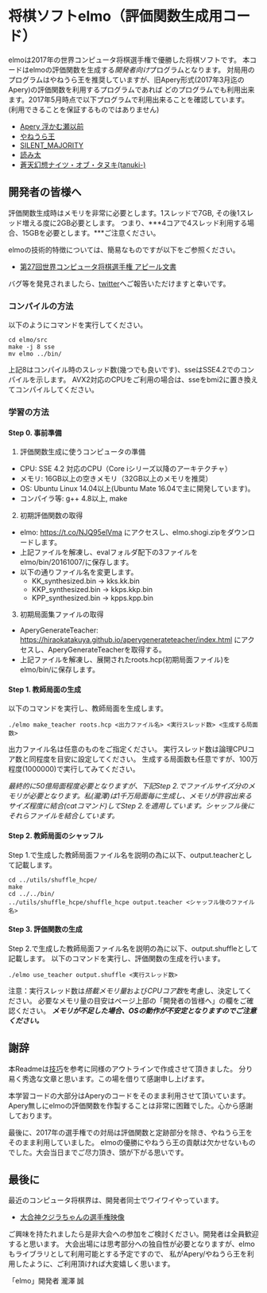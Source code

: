 # 将棋ソフトelmo（評価関数生成用コード）

elmoは2017年の世界コンピュータ将棋選手権で優勝した将棋ソフトです。
本コードはelmoの評価関数を生成する*開発者向け*プログラムとなります。
対局用のプログラムはやねうら王を推奨していますが、旧Apery形式(2017年3月迄のApery)の評価関数を利用するプログラムであれば
どのプログラムでも利用出来ます。2017年5月時点で以下プログラムで利用出来ることを確認しています。
(利用できることを保証するものではありません)
- [Apery 浮かむ瀬以前](https://github.com/HiraokaTakuya/apery/tree/8220c20fdcfd2c273b3a69c09e7daf80d9df2ddd)
- [やねうら王](https://github.com/yaneurao/YaneuraOu)
- [SILENT_MAJORITY](https://github.com/Jangja/silent_majority) 
- [読み太](https://github.com/TukamotoRyuzo/Yomita)
- [蒼天幻想ナイツ・オブ・タヌキ(tanuki-)](https://github.com/nodchip/hakubishin-)


## 開発者の皆様へ

評価関数生成時はメモリを非常に必要とします。1スレッドで7GB, その後1スレッド増える度に2GB必要とします。
つまり、***4コアで4スレッド利用する場合、15GBを必要とします。***ご注意ください。

elmoの技術的特徴については、簡易なものですが以下をご参照ください。
- [第27回世界コンピュータ将棋選手権 アピール文書](http://www2.computer-shogi.org/wcsc27/appeal/elmo/elmo_wcsc27_appeal_r2_0.txt)

バグ等を発見されましたら、[twitter](https://twitter.com/mktakizawa)へご報告いただけますと幸いです。

### コンパイルの方法

以下のようにコマンドを実行してください。

```
cd elmo/src
make -j 8 sse
mv elmo ../bin/
```
上記8はコンパイル時のスレッド数(幾つでも良いです)、sseはSSE4.2でのコンパイルを示します。
AVX2対応のCPUをご利用の場合は、sseをbmi2に置き換えてコンパイルしてください。

### 学習の方法

#### Step 0. 事前準備

1. 評価関数生成に使うコンピュータの準備
  - CPU: SSE 4.2 対応のCPU（Core iシリーズ以降のアーキテクチャ）
  - メモリ: 16GB以上の空きメモリ（32GB以上のメモリを推奨）
  - OS: Ubuntu Linux 14.04以上(Ubuntu Mate 16.04で主に開発しています)。
  - コンパイラ等: g++ 4.8以上, make
2. 初期評価関数の取得
  - elmo: https://t.co/NJQ95elVma にアクセスし、elmo.shogi.zipをダウンロードします。
  - 上記ファイルを解凍し、evalフォルダ配下の3ファイルをelmo/bin/20161007/に保存します。
  - 以下の通りファイル名を変更します。
    - KK_synthesized.bin → kks.kk.bin
    - KKP_synthesized.bin → kkps.kkp.bin
    - KPP_synthesized.bin → kpps.kpp.bin
3. 初期局面集ファイルの取得
  - AperyGenerateTeacher: https://hiraokatakuya.github.io/aperygenerateteacher/index.html にアクセスし、AperyGenerateTeacherを取得する。
  - 上記ファイルを解凍し、展開されたroots.hcp(初期局面ファイル)をelmo/bin/に保存します。

#### Step 1. 教師局面の生成

以下のコマンドを実行し、教師局面を生成します。

``` 
./elmo make_teacher roots.hcp <出力ファイル名> <実行スレッド数> <生成する局面数>
```

出力ファイル名は任意のものをご指定ください。
実行スレッド数は論理CPUコア数と同程度を目安に設定してください。
生成する局面数も任意ですが、100万程度(1000000)で実行してみてください。

*最終的に50億局面程度必要となりますが、下記Step 2.でファイルサイズ分のメモリが必要となります。私(瀧澤)は1千万局面毎に生成し、メモリが許容出来るサイズ程度に結合(catコマンド)してStep 2.を適用しています。シャッフル後にそれらファイルを結合しています。*

#### Step 2. 教師局面のシャッフル

Step 1.で生成した教師局面ファイル名を説明の為に以下、output.teacherとして記載します。
```
cd ../utils/shuffle_hcpe/
make
cd ../../bin/
../utils/shuffle_hcpe/shuffle_hcpe output.teacher <シャッフル後のファイル名>
```

#### Step 3. 評価関数の生成

Step 2.で生成した教師局面ファイル名を説明の為に以下、output.shuffleとして記載します。
以下のコマンドを実行し、評価関数の生成を行います。

```
./elmo use_teacher output.shuffle <実行スレッド数>
```

注意：実行スレッド数は*搭載メモリ量*および*CPUコア数*を考慮し、決定してください。
必要なメモリ量の目安はページ上部の「開発者の皆様へ」の欄をご確認ください。
***メモリが不足した場合、OSの動作が不安定となりますのでご注意ください。***

## 謝辞

本Readmeは[技巧](https://github.com/gikou-official/Gikou)を参考に同様のアウトラインで作成させて頂きました。
分り易く秀逸な文章と思います。この場を借りて感謝申し上げます。

本学習コードの大部分はAperyのコードをそのまま利用させて頂いています。
Apery無しにelmoの評価関数を作製することは非常に困難でした。心から感謝しております。

最後に、2017年の選手権での対局は評価関数と定跡部分を除き、やねうら王をそのまま利用していました。
elmoの優勝にやねうら王の貢献は欠かせないものでした。大会当日までご尽力頂き、頭が下がる思いです。

## 最後に

最近のコンピュータ将棋界は、開発者同士でワイワイやっています。
- [大合神クジラちゃんの選手権映像](https://www.youtube.com/channel/UCcwZkz7v1SY5-IGFRCrF-1Q)

ご興味を持たれましたら是非大会への参加をご検討ください。開発者は全員歓迎すると思います。
大会出場には思考部分への独自性が必要となりますが、elmoもライブラリとして利用可能とする予定ですので、
私がApery/やねうら王を利用したように、ご利用頂ければ大変嬉しく思います。

「elmo」開発者 瀧澤 誠